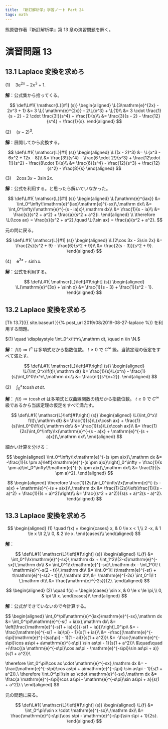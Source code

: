 ```yaml
---
title: 『新訂解析学』学習ノート Part 24
tags: math
---
```


熊原啓作著『新訂解析学』第 13 章の演習問題を解く。

# 演習問題 13
## 13.1 Laplace 変換を求めろ

$(1) \quad 3\mathrm{e}^{2x} - 2x^3 + 1.$

**解**：公式集から拾ってくる。

$$
\def\L#1{ \mathscr{L}[#1] (s)}
\begin{aligned}
\L{3\mathrm{e}^{2x} - 2x^3 + 1}
&= 3 \L{ \mathrm{e}^{2x}} - 2\L{x^3} + \L{1}\\
&= 3 \cdot \frac{1}{s - 2} - 2 \cdot \frac{3!}{s^4} + \frac{1}{s}\\
&= \frac{3}{s - 2} - \frac{12}{s^4} + \frac{1}{s}.
\end{aligned}
$$

$(2) \quad (x - 2)^3.$

**解**：展開してから変換する。

$$
\def\L#1{ \mathscr{L}[#1] (s)}
\begin{aligned}
    \L{(x - 2)^3} &= \L{x^3 - 6x^2 + 12x - 8}\\
    &= \frac{3!}{s^4} - \frac{6 \cdot 2!}{s^3} + \frac{12\cdot 1!}{s^2} - \frac{8\cdot 1}{s}\\
    &= \frac{6}{s^4} - \frac{12}{s^3} + \frac{12}{s^2} - \frac{8}{s}
\end{aligned}
$$

$(3) \quad 2\cos 3x - 3\sin 2x.$

**解**：公式を利用する。と思ったら解いていなかった。

$$
\def\L#1{ \mathscr{L}[#1] (s)}
\begin{aligned}
    \L{\mathrm{e}^{iax}} &= \int_0^\infty\!\mathrm{e}^{iax}\mathrm{e}^{-sx}\,\mathrm dx\\
    &= \int_0^\infty\!\mathrm{e}^{-(s - ia)x}\,\mathrm dx\\
    &= \frac{1}{s - ia}\\
    &= \frac{s}{s^2 + a^2} + \frac{a}{s^2 + a^2}i.
\end{aligned}
\\
\therefore \L{\cos ax} = \frac{s}{s^2 + a^2},\quad
\L{\sin ax} = \frac{a}{s^2 + a^2}.
$$

元の問に戻る。

$$
\def\L#1{ \mathscr{L}[#1] (s)}
\begin{aligned}
    \L{2\cos 3x - 3\sin 2x}
    &= \frac{2s}{s^2 + 9} - \frac{6}{s^2 + 9}\\
    &= \frac{2(s - 3)}{s^2 + 9}.
\end{aligned}
$$

$(4) \quad \mathrm{e}^{3x} + \sinh x.$

**解**：公式を利用する。

$$
\def\L#1{ \mathscr{L}\left[#1\right] (s)}
\begin{aligned}
    \L{\mathrm{e}^{3x} + \sinh x}
    &= \frac{1}{s - 3} + \frac{1}{s^2 - 1}.
\end{aligned}
$$

## 13.2 Laplace 変換を求めろ

[Th 13.7]({{ site.baseurl }}{% post_url 2019/08/2019-08-27-laplace %}) を利用する問題。

$(1) \quad \displaystyle \int_0^x\!t^n\,\mathrm dt, \quad n \in \N.$

**解**：
$f(t) \coloneqq t^n$ は多項式だから指数位数。
$t \ge 0$ で $C^\infty$ 級。当該定理の仮定をすべて満たす。

$$
\def\L#1{ \mathscr{L}\left[#1\right] (s)}
\begin{aligned}
\L{\int_0^x\!f(t)\,\mathrm dt}
&= \frac{1}{s}\L{x^n} - \frac{1}{s}\int_0^0\!x^n\,\mathrm dx.\\
&= \frac{n!}{s^{n+2}}.
\end{aligned}
$$

$(2) \quad \displaystyle \int_0^x\!t\cosh at\,\mathrm dt.$

**解**：
$f(t) \coloneqq t\cosh at$ は多項式と双曲線関数の積だから指数位数。
$t \ge 0$ で $C^\infty$ 級であるから当該定理の仮定をすべて満たす。

$$
\def\L#1{ \mathscr{L}\left[#1\right] (s)}
\begin{aligned}
    \L{\int_0^x\! f(t)\,\mathrm dt}
    &= \frac{1}{s}\L{x\cosh ax} + \frac{1}{s}\int_0^0\!f(x)\,\mathrm dx\\
    &= \frac{1}{s}\L{x\cosh ax}\\
    &= \frac{1}{2s}\int_0^\infty\!x(\mathrm{e}^{-(s - a)x} + \mathrm{e}^{-(s + a)x})\,\mathrm dx\\
\end{aligned}
$$

細かい計算を分ける：

$$
\begin{aligned}
\int_0^\infty\!x\mathrm{e}^{-(s \pm a)x}\,\mathrm dx
    &= -\frac{1}{s \pm a}\left[x\mathrm{e}^{-(s \pm a)x}\right]_0^\infty
    + \frac{1}{s \pm a}\int_0^\infty\!\mathrm{e}^{-(s \pm a)x}\,\mathrm dx\\
    &= \frac{1}{(s \pm a)^2}.
\end{aligned}
$$

$$
\begin{aligned}
    \therefore \frac{1}{2s}\int_0^\infty\!x(\mathrm{e}^{-(s - a)x} + \mathrm{e}^{-(s + a)x})\,\mathrm dx
    &= \frac{1}{2s}\left(\frac{1}{(s - a)^2} + \frac{1}{(s + a)^2}\right)\\
    &= \frac{(s^2 + a^2)}{s(s + a)^2(s - a)^2}.
\end{aligned}
$$

## 13.3 Laplace 変換を求めろ

$$
\begin{aligned}
(1) \quad f(x) = \begin{cases}
    x, & 0 \le x < 1,\\
    2 -x, & 1 \le x \lt 2,\\
    0, & 2 \le x.
\end{cases}\\
\end{aligned}
$$

**解**：

$$
\def\L#1{ \mathscr{L}\left[#1\right] (s)}
\begin{aligned}
    \L{f}
    &= \int_0^1\!x\mathrm{e}^{-sx}\,\mathrm dx
       + \int_1^2\!(2-x)\mathrm{e}^{-sx}\,\mathrm dx\\
    &= \int_0^1\!x\mathrm{e}^{-sx}\,\mathrm dx
       - \int_1^0\! t \mathrm{e}^{-s(2 - t)}\,\mathrm dt\\
    &= \int_0^1\! (t\mathrm{e}^{-st} + t\mathrm{e}^{-s(2 - t)})\,\mathrm dt\\
    &= \mathrm{e}^{-2s} \int_0^1\! t \,\mathrm dt\\
    &= \frac{\mathrm{e}^{-2s}}{2}.
\end{aligned}
$$

$$
\begin{aligned}
(2) \quad f(x) = \begin{cases}
    \sin x, & 0 \le x \le \pi,\\
    0, & \pi \lt x.
\end{cases}\\
\end{aligned}
$$

**解**：公式ができていないので今計算する。

$$
\begin{aligned}
    \int_0^\pi\!\mathrm{e}^{iax}\mathrm{e}^{-sx}\,\mathrm dx
    &= \int_0^\pi\!\mathrm{e}^{-s(1 + ia)x}\,\mathrm dx\\
    &= \left[\frac{\mathrm{e}^{-s(1 + ia)x}}{-s(1 + ia))}\right]_0^\pi\\
    &= -\frac{\mathrm{e}^{-s(1 + ia)\pi} - 1}{s(1 + ia)}\\
    &= -\frac{(\mathrm{e}^{-s\pi}\mathrm{e}^{-i(sa)\pi} - 1)(1 - ai)}{s(1 + a^2)}\\
    &= -\frac{\mathrm{e}^{-s\pi}\cos as\pi + a\mathrm{e}^{-s\pi} \sin as\pi - 1}{s(1 + a^2)}\\
    &\quad\quad +i\frac{(a \mathrm{e}^{-s\pi}\cos as\pi - \mathrm{e}^{-s\pi}\sin as\pi + a)}{s(1 + a^2)}\\

\therefore \int_0^\pi\!\cos ax \cdot \mathrm{e}^{-sx}\,\mathrm dx
    &= -\frac{\mathrm{e}^{-s\pi}\cos as\pi + a\mathrm{e}^{-s\pi} \sin as\pi - 1}{s(1 + a^2)}.\\
\therefore \int_0^\pi\!\sin ax \cdot \mathrm{e}^{-sx}\,\mathrm dx
    &= \frac{a \mathrm{e}^{-s\pi}\cos as\pi - \mathrm{e}^{-s\pi}\sin as\pi + a}{s(1 + a^2)}.\\
\end{aligned}
$$

元の問題に戻る。

$$
\def\L#1{ \mathscr{L}\left[#1\right] (s)}
\begin{aligned}
\L{f} &= \int_0^\pi\!\sin x \cdot \mathrm{e}^{-sx}\,\mathrm dx\\
&= \frac{\mathrm{e}^{-s\pi}\cos s\pi - \mathrm{e}^{-s\pi}\sin s\pi + 1}{2s}.
\end{aligned}
$$
